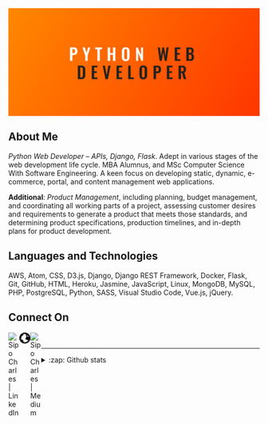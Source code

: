<img align = "center" src = "img/py-cover.jpg">

<h2>About Me</h2>

<p><i>Python Web Developer – APIs, Django, Flask</i>. Adept in various stages of the web development life cycle. MBA Alumnus, and MSc Computer Science With Software Engineering. A keen focus on developing static, dynamic, e-commerce, portal, and content management web applications.</p>

<p><b>Additional</b>: <i>Product Management</i>, including planning, budget management, and coordinating all working parts of a project, assessing customer desires and requirements to generate a product that meets those standards, and determining product specifications, production timelines, and in-depth plans for product development.</p>

<h2>Languages and Technologies</h2>

<p>AWS, Atom, CSS, D3.js, Django, Django REST Framework, Docker, Flask, Git, GitHub, HTML, Heroku, Jasmine, JavaScript, Linux, MongoDB, MySQL, PHP, PostgreSQL, Python, SASS, Visual Studio Code, Vue.js, jQuery.</p>

<h2>Connect On</h2>

[<img align="left" alt="Sipo Charles | LinkedIn" width="22px" src="https://cdn.jsdelivr.net/npm/simple-icons@v3/icons/linkedin.svg" />][linkedin]
[<img align="left" alt="sipo.io" width="22px" src="https://raw.githubusercontent.com/iconic/open-iconic/master/svg/globe.svg" />][website]
[<img align="left" alt="Sipo Charles | Medium" width="22px" src="https://cdn.jsdelivr.net/npm/simple-icons@v3/icons/medium.svg" />][medium]
<br />

---

<details>
    <summary>:zap: Github stats</summary>
    <img align="left" alt="sipostudent's Github Stats" src="https://github-readme-stats.vercel.app/api?username=sipostudent&count_private=true&hide=issues,contribs&show_icons=true&hide_border=true" />
</details>

[website]: https://www.sipo.io/
[medium]: https://medium.com/@sipocharles18
[linkedin]: https://www.linkedin.com/in/sipo-cyrus-charles/
